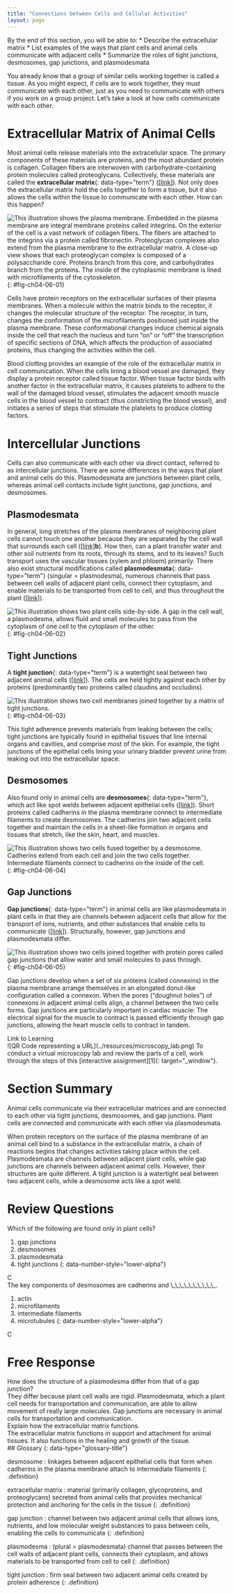 ```yaml
---
title: "Connections between Cells and Cellular Activities"
layout: page
---
```



<div data-type="abstract" markdown="1">
By the end of this section, you will be able to:
* Describe the extracellular matrix
* List examples of the ways that plant cells and animal cells communicate with adjacent cells
* Summarize the roles of tight junctions, desmosomes, gap junctions, and plasmodesmata

</div>

You already know that a group of similar cells working together is called a tissue. As you might expect, if cells are to work together, they must communicate with each other, just as you need to communicate with others if you work on a group project. Let’s take a look at how cells communicate with each other.

# Extracellular Matrix of Animal Cells

Most animal cells release materials into the extracellular space. The primary components of these materials are proteins, and the most abundant protein is collagen. Collagen fibers are interwoven with carbohydrate-containing protein molecules called proteoglycans. Collectively, these materials are called the **extracellular matrix**{: data-type="term"} ([\[link\]](#fig-ch04-06-01)). Not only does the extracellular matrix hold the cells together to form a tissue, but it also allows the cells within the tissue to communicate with each other. How can this happen?

 ![This illustration shows the plasma membrane. Embedded in the plasma membrane are integral membrane proteins called integrins. On the exterior of the cell is a vast network of collagen fibers. The fibers are attached to the integrins via a protein called fibronectin. Proteoglycan complexes also extend from the plasma membrane to the extracellular matrix. A close-up view shows that each proteoglycan complex is composed of a polysaccharide core. Proteins branch from this core, and carbohydrates branch from the proteins. The inside of the cytoplasmic membrane is lined with microfilaments of the cytoskeleton.](../resources/Figure_04_06_01.jpg "The extracellular matrix consists of a network of proteins and carbohydrates."){: #fig-ch04-06-01}

Cells have protein receptors on the extracellular surfaces of their plasma membranes. When a molecule within the matrix binds to the receptor, it changes the molecular structure of the receptor. The receptor, in turn, changes the conformation of the microfilaments positioned just inside the plasma membrane. These conformational changes induce chemical signals inside the cell that reach the nucleus and turn “on” or “off” the transcription of specific sections of DNA, which affects the production of associated proteins, thus changing the activities within the cell.

Blood clotting provides an example of the role of the extracellular matrix in cell communication. When the cells lining a blood vessel are damaged, they display a protein receptor called tissue factor. When tissue factor binds with another factor in the extracellular matrix, it causes platelets to adhere to the wall of the damaged blood vessel, stimulates the adjacent smooth muscle cells in the blood vessel to contract (thus constricting the blood vessel), and initiates a series of steps that stimulate the platelets to produce clotting factors.

# Intercellular Junctions

Cells can also communicate with each other via direct contact, referred to as intercellular junctions. There are some differences in the ways that plant and animal cells do this. Plasmodesmata are junctions between plant cells, whereas animal cell contacts include tight junctions, gap junctions, and desmosomes.

## Plasmodesmata

In general, long stretches of the plasma membranes of neighboring plant cells cannot touch one another because they are separated by the cell wall that surrounds each cell ([\[link\]](/m44407#fig-ch04-03-01)**b**). How then, can a plant transfer water and other soil nutrients from its roots, through its stems, and to its leaves? Such transport uses the vascular tissues (xylem and phloem) primarily. There also exist structural modifications called **plasmodesmata**{: data-type="term"} (singular = plasmodesma), numerous channels that pass between cell walls of adjacent plant cells, connect their cytoplasm, and enable materials to be transported from cell to cell, and thus throughout the plant ([\[link\]](#fig-ch04-06-02)).

![This illustration shows two plant cells side-by-side. A gap in the cell wall, a plasmodesma, allows fluid and small molecules to pass from the cytoplasm of one cell to the cytoplasm of the other.](../resources/Figure_04_06_02.jpg "A plasmodesma is a channel between the cell walls of two adjacent plant cells. Plasmodesmata allow materials to pass from the cytoplasm of one plant cell to the cytoplasm of an adjacent cell."){: #fig-ch04-06-02}

## Tight Junctions

A **tight junction**{: data-type="term"} is a watertight seal between two adjacent animal cells ([\[link\]](#fig-ch04-06-03)). The cells are held tightly against each other by proteins (predominantly two proteins called claudins and occludins).

![This illustration shows two cell membranes joined together by a matrix of tight junctions.](../resources/Figure_04_06_03.jpg "Tight junctions form watertight connections between adjacent animal cells. Proteins create tight junction adherence. (credit: modification of work by Mariana Ruiz Villareal)"){: #fig-ch04-06-03}

This tight adherence prevents materials from leaking between the cells; tight junctions are typically found in epithelial tissues that line internal organs and cavities, and comprise most of the skin. For example, the tight junctions of the epithelial cells lining your urinary bladder prevent urine from leaking out into the extracellular space.

## Desmosomes

Also found only in animal cells are **desmosomes**{: data-type="term"}, which act like spot welds between adjacent epithelial cells ([\[link\]](#fig-ch04-06-04)). Short proteins called cadherins in the plasma membrane connect to intermediate filaments to create desmosomes. The cadherins join two adjacent cells together and maintain the cells in a sheet-like formation in organs and tissues that stretch, like the skin, heart, and muscles.

 ![This illustration shows two cells fused together by a desmosome. Cadherins extend from each cell and join the two cells together. Intermediate filaments connect to cadherins on the inside of the cell.](../resources/Figure_04_06_04.jpg "A desmosome forms a very strong spot weld between cells. It is created by the linkage of cadherins and intermediate filaments. (credit: modification of work by Mariana Ruiz Villareal)"){: #fig-ch04-06-04}

## Gap Junctions

**Gap junctions**{: data-type="term"} in animal cells are like plasmodesmata in plant cells in that they are channels between adjacent cells that allow for the transport of ions, nutrients, and other substances that enable cells to communicate ([\[link\]](#fig-ch04-06-05)). Structurally, however, gap junctions and plasmodesmata differ.

 ![This illustration shows two cells joined together with protein pores called gap junctions that allow water and small molecules to pass through.](../resources/Figure_04_06_05.jpg "A gap junction is a protein-lined pore that allows water and small molecules to pass between adjacent animal cells. (credit: modification of work by Mariana Ruiz Villareal)"){: #fig-ch04-06-05}

Gap junctions develop when a set of six proteins (called connexins) in the plasma membrane arrange themselves in an elongated donut-like configuration called a connexon. When the pores (“doughnut holes”) of connexons in adjacent animal cells align, a channel between the two cells forms. Gap junctions are particularly important in cardiac muscle: The electrical signal for the muscle to contract is passed efficiently through gap junctions, allowing the heart muscle cells to contract in tandem.

<div data-type="note" data-has-label="true" class="note interactive" data-label="" markdown="1">
<div data-type="title" class="title">
Link to Learning
</div>
<span data-type="media" data-alt="QR Code representing a URL"> ![QR Code representing a URL](../resources/microscopy_lab.png) </span>
To conduct a virtual microscopy lab and review the parts of a cell, work through the steps of this [interactive assignment][1]{: target="_window"}.

</div>

# Section Summary

Animal cells communicate via their extracellular matrices and are connected to each other via tight junctions, desmosomes, and gap junctions. Plant cells are connected and communicate with each other via plasmodesmata.

When protein receptors on the surface of the plasma membrane of an animal cell bind to a substance in the extracellular matrix, a chain of reactions begins that changes activities taking place within the cell. Plasmodesmata are channels between adjacent plant cells, while gap junctions are channels between adjacent animal cells. However, their structures are quite different. A tight junction is a watertight seal between two adjacent cells, while a desmosome acts like a spot weld.

# Review Questions

<div data-type="exercise" class="exercise">
<div data-type="problem" class="problem" markdown="1">
Which of the following are found only in plant cells?

1.  gap junctions
2.  desmosomes
3.  plasmodesmata
4.  tight junctions
{: data-number-style="lower-alpha"}

</div>
<div data-type="solution" class="solution" markdown="1">
C

</div>
</div>

<div data-type="exercise" class="exercise">
<div data-type="problem" class="problem" markdown="1">
The key components of desmosomes are cadherins and \_\_\_\_\_\_\_\_\_\_.

1.  actin
2.  microfilaments
3.  intermediate filaments
4.  microtubules
{: data-number-style="lower-alpha"}

</div>
<div data-type="solution" class="solution" markdown="1">
C

</div>
</div>

# Free Response

<div data-type="exercise" class="exercise">
<div data-type="problem" class="problem" markdown="1">
How does the structure of a plasmodesma differ from that of a gap junction?

</div>
<div data-type="solution" class="solution" markdown="1">
They differ because plant cell walls are rigid. Plasmodesmata, which a plant cell needs for transportation and communication, are able to allow movement of really large molecules. Gap junctions are necessary in animal cells for transportation and communication.

</div>
</div>

<div data-type="exercise" class="exercise">
<div data-type="problem" class="problem" markdown="1">
Explain how the extracellular matrix functions.

</div>
<div data-type="solution" class="solution" markdown="1">
The extracellular matrix functions in support and attachment for animal tissues. It also functions in the healing and growth of the tissue.

</div>
</div>

<div data-type="glossary" markdown="1">
## Glossary
{: data-type="glossary-title"}

desmosome
: linkages between adjacent epithelial cells that form when cadherins in the plasma membrane attach to intermediate filaments
{: .definition}

extracellular matrix
: material (primarily collagen, glycoproteins, and proteoglycans) secreted from animal cells that provides mechanical protection and anchoring for the cells in the tissue
{: .definition}

gap junction
: channel between two adjacent animal cells that allows ions, nutrients, and low molecular weight substances to pass between cells, enabling the cells to communicate
{: .definition}

plasmodesma
: (plural = plasmodesmata) channel that passes between the cell walls of adjacent plant cells, connects their cytoplasm, and allows materials to be transported from cell to cell
{: .definition}

tight junction
: firm seal between two adjacent animal cells created by protein adherence
{: .definition}

</div>



[1]: http://openstaxcollege.org/l/microscopy_lab
